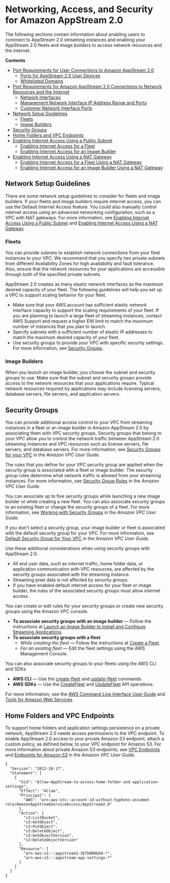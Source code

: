 # Networking, Access, and Security for Amazon AppStream 2\.0<a name="managing-network"></a>

The following sections contain information about enabling users to connnect to AppStream 2\.0 streaming instances and enabling your AppStream 2\.0 fleets and image builders to access network resources and the internet\.

**Contents**
+ [Port Requirements for User Connections to Amazon AppStream 2\.0](appstream2-port-requirements-users.md)
  + [Ports for AppStream 2\.0 User Devices](appstream2-port-requirements-users.md#client-application-ports)
  + [Whitelisted Domains](appstream2-port-requirements-users.md#whitelisted_ports)
+ [Port Requirements for Amazon AppStream 2\.0 Connections to Network Resources and the Internet](appstream2-port-requirements-appstream2.md)
  + [Network Interfaces](appstream2-port-requirements-appstream2.md#network-interfaces)
  + [Management Network Interface IP Address Range and Ports](appstream2-port-requirements-appstream2.md#management_ports)
  + [Customer Network Interface Ports](appstream2-port-requirements-appstream2.md#primary_ports)
+ [Network Setup Guidelines](#managing-network-guidelines)
  + [Fleets](#managing-network-guidelines-fleets)
  + [Image Builders](#managing-network-guidelines-image-builders)
+ [Security Groups](#managing-network-security-groups)
+ [Home Folders and VPC Endpoints](#managing-network-vpce-iam-policy)
+ [Enabling Internet Access Using a Public Subnet](managing-network-internet-default.md)
  + [Enabling Internet Access for a Fleet](managing-network-internet-default.md#managing-network-internet-dia-fleet)
  + [Enabling Internet Access for an Image Builder](managing-network-internet-default.md#managing-network-internet-dia-image-builder)
+ [Enabling Internet Access Using a NAT Gateway](managing-network-internet-manual.md)
  + [Enabling Internet Access for a Fleet Using a NAT Gateway](managing-network-internet-manual.md#managing-network-internet-manual-fleet)
  + [Enabling Internet Access for an Image Builder Using a NAT Gateway](managing-network-internet-manual.md#managing-network-internet-manual-image-builder)

## Network Setup Guidelines<a name="managing-network-guidelines"></a>

There are some network setup guidelines to consider for fleets and image builders\. If your fleets and image builders require internet access, you can use the Default Internet Access feature\. You could also manually control internet access using an advanced networking configuration, such as a VPC with NAT gateways\. For more information, see [Enabling Internet Access Using a Public Subnet](managing-network-internet-default.md) and [Enabling Internet Access Using a NAT Gateway](managing-network-internet-manual.md)\.

### Fleets<a name="managing-network-guidelines-fleets"></a>

You can provide subnets to establish network connections from your fleet instances to your VPC\. We recommend that you specify two private subnets from different Availability Zones for high availability and fault tolerance\. Also, ensure that the network resources for your applications are accessible through both of the specified private subnets\.

AppStream 2\.0 creates as many elastic network interfaces as the maximum desired capacity of your fleet\. The following guidelines will help you set up a VPC to support scaling behavior for your fleet\.
+ Make sure that your AWS account has sufficient elastic network interface capacity to support the scaling requirements of your fleet\. If you are planning to launch a large fleet of streaming instances, contact AWS Support and request a higher ENI limit to match the maximum number of instances that you plan to launch\.
+ Specify subnets with a sufficient number of elastic IP addresses to match the maximum desired capacity of your fleet\.
+ Use security groups to provide your VPC with specific security settings\. For more information, see [Security Groups](#managing-network-security-groups)\.

### Image Builders<a name="managing-network-guidelines-image-builders"></a>

When you launch an image builder, you choose the subnet and security groups to use\. Make sure that the subnet and security groups provide access to the network resources that your applications require\. Typical network resources required by applications may include licensing servers, database servers, file servers, and application servers\.

## Security Groups<a name="managing-network-security-groups"></a>

You can provide additional access control to your VPC from streaming instances in a fleet or an image builder in Amazon AppStream 2\.0 by associating them with VPC security groups\. Security groups that belong to your VPC allow you to control the network traffic between AppStream 2\.0 streaming instances and VPC resources such as license servers, file servers, and database servers\. For more information, see [Security Groups for your VPC](https://docs.aws.amazon.com/vpc/latest/userguide/VPC_SecurityGroups.html) in the *Amazon VPC User Guide*\.

The rules that you define for your VPC security group are applied when the security group is associated with a fleet or image builder\. The security group rules determine what network traffic is allowed from your streaming instances\. For more information, see [Security Group Rules](https://docs.aws.amazon.com/vpc/latest/userguide/VPC_SecurityGroups.html#SecurityGroupRules) in the *Amazon VPC User Guide*\.

You can associate up to five security groups while launching a new image builder or while creating a new fleet\. You can also associate security groups to an existing fleet or change the security groups of a fleet\. For more information, see [Working with Security Groups](https://docs.aws.amazon.com/vpc/latest/userguide/VPC_SecurityGroups.html#WorkingWithSecurityGroups) in the *Amazon VPC User Guide*\.

If you don't select a security group, your image builder or fleet is associated with the default security group for your VPC\. For more information, see [Default Security Group for Your VPC](https://docs.aws.amazon.com/vpc/latest/userguide/VPC_SecurityGroups.html#DefaultSecurityGroup) in the *Amazon VPC User Guide*\.

Use these additional considerations when using security groups with AppStream 2\.0\.
+ All end user data, such as internet traffic, home folder data, or application communication with VPC resources, are affected by the security groups associated with the streaming instance\.
+ Streaming pixel data is not affected by security groups\.
+ If you have enabled default internet access for your fleet or image builder, the rules of the associated security groups must allow internet access\.

You can create or edit rules for your security groups or create new security groups using the Amazon VPC console\. 
+ **To associate security groups with an image builder** — Follow the instructions at [Launch an Image Builder to Install and Configure Streaming Applications](tutorial-image-builder-create.md)\.
+ **To associate security groups with a fleet**
  + *While creating the fleet* — Follow the instructions at [Create a Fleet](set-up-stacks-fleets.md#set-up-stacks-fleets-create)\.
  + *For an existing fleet* — Edit the fleet settings using the AWS Management Console\.

You can also associate security groups to your fleets using the AWS CLI and SDKs\.
+ **AWS CLI** — Use the [create\-fleet](https://docs.aws.amazon.com/cli/latest/reference/appstream/create-fleet.html) and [update\-fleet](https://docs.aws.amazon.com/cli/latest/reference/appstream/update-fleet.html) commands\.
+ **AWS SDKs** — Use the [CreateFleet](https://docs.aws.amazon.com/appstream2/latest/APIReference/API_CreateFleet.html) and [UpdateFleet](https://docs.aws.amazon.com/appstream2/latest/APIReference/API_UpdateFleet.html) API operations\.

For more information, see the [AWS Command Line Interface User Guide](https://docs.aws.amazon.com/cli/latest/userguide/) and [Tools for Amazon Web Services](https://aws.amazon.com/tools/)\.

## Home Folders and VPC Endpoints<a name="managing-network-vpce-iam-policy"></a>

To support home folders and application settings persistence on a private network, AppStream 2\.0 needs access permissions to the VPC endpoint\. To enable AppStream 2\.0 access to your private Amazon S3 endpoint, attach a custom policy, as defined below, to your VPC endpoint for Amazon S3\. For more information about private Amazon S3 endpoints, see [VPC Endpoints](https://docs.aws.amazon.com/vpc/latest/userguide/vpc-endpoints.html) and [Endpoints for Amazon S3](https://docs.aws.amazon.com/vpc/latest/userguide/vpc-endpoints-s3.html) in the *Amazon VPC User Guide*\.

```
{
  "Version": "2012-10-17",
  "Statement": [
    {
      "Sid": "Allow-AppStream-to-access-home-folder-and-application-settings",
      "Effect": "Allow",
      "Principal": {
        "AWS": "arn:aws:sts::account-id-without-hyphens:assumed-role/AmazonAppStreamServiceAccess/AppStream2.0"
      },
      "Action": [
        "s3:ListBucket",
        "s3:GetObject",
        "s3:PutObject",
        "s3:DeleteObject",
        "s3:GetObjectVersion",
        "s3:DeleteObjectVersion"
      ],
      "Resource": [
        "arn:aws:s3:::appstream2-36fb080bb8-*",
        "arn:aws:s3:::appstream-app-settings-*"
      ]
    }
  ]
}
```